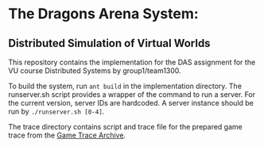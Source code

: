 # The Dragons Arena System:
## Distributed Simulation of Virtual Worlds

This repository contains the implementation for the DAS assignment for the VU course Distributed Systems by group1/team1300.

To build the system, run `ant build` in the implementation directory. The runserver.sh script provides a wrapper of the command to run a server. For the current version, server IDs are hardcoded. A server instance should be run by `./runserver.sh [0-4]`.

The trace directory contains script and trace file for the prepared game trace from the [Game Trace Archive][1].

[1]: http://dx.doi.org/10.1109/NetGames.2012.6404027
